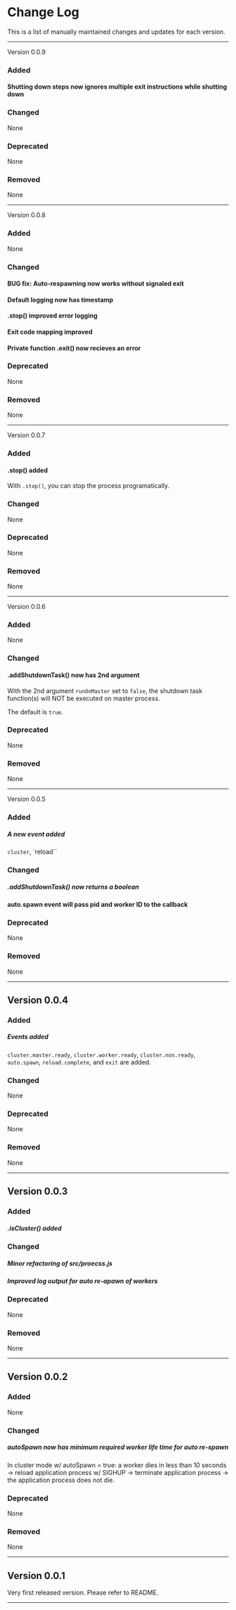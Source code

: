 # Change Log

This is a list of manually maintained changes and updates for each version.

***

Version 0.0.9

### Added

#### Shutting down steps now ignores multiple exit instructions while shutting down

### Changed

None

### Deprecated

None

### Removed

None

***

Version 0.0.8

### Added

None

### Changed

#### BUG fix: Auto-respawning now works without signaled exit

#### Default logging now has timestamp

#### .stop() improved error logging

#### Exit code mapping improved

#### Private function .exit() now recieves an error

### Deprecated

None

### Removed

None

***

Version 0.0.7

### Added

#### .stop() added

With `.stop()`, you can stop the process programatically.

### Changed

None

### Deprecated

None

### Removed

None

***

Version 0.0.6

### Added

None

### Changed

#### .addShutdownTask() now has 2nd argument

With the 2nd argument `runOnMaster` set to `false`, the shutdown task function(s) will NOT be executed on master process.

The default is `true`.

### Deprecated

None

### Removed

None

***

Version 0.0.5

### Added

##### A new event added

`cluster`, `reload``

### Changed

##### .addShutdownTask() now returns a boolean

#### auto.spawn event will pass pid and worker ID to the callback

### Deprecated

None

### Removed

None

***

## Version 0.0.4

### Added

##### Events added

`cluster.master.ready`, `cluster.worker.ready`, `cluster.non.ready`, `auto.spawn`, `reload.complete`, and `exit` are added.

### Changed

None

### Deprecated

None

### Removed

None

***

## Version 0.0.3

### Added

##### .isCluster() added

### Changed

##### Minor refactoring of src/proecss.js

##### Improved log output for auto re-apawn of workers

### Deprecated

None

### Removed

None 

***

## Version 0.0.2

### Added

None

### Changed

##### autoSpawn now has minimum required worker life time for auto re-spawn

In cluster mode w/ autoSpawn = true: a worker dies in less than 10 seconds -> reload application process w/ SIGHUP -> terminate application process -> the application process does not die.

### Deprecated

None

### Removed

None

***

## Version 0.0.1

Very first released version. Please refer to README.

***

